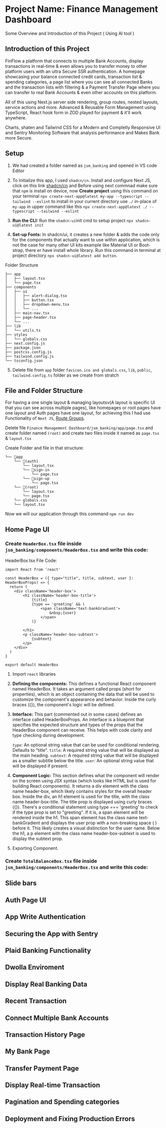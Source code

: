 # Project Name: Finance Management Dashboard

Some Overview and Introduction of this Project ( Using AI tool )

## Introduction of this Project

FinFlow a platform that connects to multiple Bank Accounts, display transactions in real-time & even allows you to transfer money to other platform users with an ultra Secure SSR authentication. A homepage showcasing your balance connected credit cards, transaction list & spending categories, a page list where you can see all connected Banks and the transaction lists with filtering & a Payment Transfer Page where you can transfer to real Bank Accounts & even other accounts on this platform.

All of this using Next.js server side rendering, group routes, nested layouts, service actions and more. Advanced & Reusable Form Management using TypeScript,
React hook form in ZOD played for payment & it'll work anywhere.

Charts, shaten and Tailwind CSS for a Modern and Completly Responsive UI and Sentry Monitoring Software that analysis performance and Makes Bank more Secure.

## Setup

1. We had created a folder named as ``jsm_banking`` and opened in VS code Editor

2. To initialize this app, I used ``shadcn/cn``. Install and configure Next JS, click on this link [shadcn/cn](https://ui.shadcn.com/docs/installation/next) and Before using next commnad make sure that ``npm`` is install on device, now **Create project** using this command on your terminal ``npx create-next-app@latest my-app --typescript --tailwind --eslint`` to install in your current directory use ``./``  in-place of ``my-app`` in upper command like this ``npx create-next-app@latest ./ --typescript --tailwind --eslint``

3. **Run the CLI:** Run the ``shadcn-ui``init cmd to setup project ``npx shadcn-ui@latest init``

4. **Set-up Fonts:** In shadcn/ui, it creates a new folder & adds the code only for the components that actually want to use within application, which is not the case for many other UI kits example like Material UI or Boot-strap, there er have install whole library. Run this command in terminal at project directory ``npx shadcn-ui@latest add button``.

Folder Structure

```
├── app
│   ├── layout.tsx
│   └── page.tsx
├── components
│   ├── ui
│   │   ├── alert-dialog.tsx
│   │   ├── button.tsx
│   │   ├── dropdown-menu.tsx
│   │   └── ...
│   ├── main-nav.tsx
│   ├── page-header.tsx
│   └── ...
├── lib
│   └── utils.ts
├── styles
│   └── globals.css
├── next.config.js
├── package.json
├── postcss.config.js
├── tailwind.config.js
└── tsconfig.json
```
5. Delete file from ``app`` folder ``favicon.ico and globals.css``, ``lib``, ``public``, ``tailwind.config.ts`` folder as we create from stratch

## File and Folder Structure
For having a one single layout & managing layoutsv(A layout is specific UI that you can see across multiple pages), like homepages or root pages have one layout and Auth pages have one layout, for achieving this I had use Functionality of ``Next JS``, [Route Groups](https://nextjs.org/docs/app/building-your-application/routing/route-groups).

Delete file ``Finance Management Dashboard/jsm_banking/app/page.tsx`` and create folder named ``(root)`` and create two files inside it named as ``page.tsx`` & ``layout.tsx``

Create Folder and file in that structure:
```
└── 📁app
    └── 📁(auth)
        └── layout.tsx
        └── 📁sign-in
            └── page.tsx
        └── 📁sign-up
            └── page.tsx
    └── 📁(root)
        └── layout.tsx
        └── page.tsx
    └── globals.css
    └── layout.tsx
```
Now we will our application through this command ``npm run dev``

## Home Page UI
### Create ``HeaderBox.tsx`` file inside ``jsm_banking/components/HeaderBox.tsx`` and write this code:

HeaderBox.tsx File Code:
```
import React from 'react'

const HeaderBox = ({ type="title", title, subtext, user }: HeaderBoxProps) => {
  return (
    <div className='header-box'>
        <h1 className='header-box-title'>
            {title}
            {type == 'greeting' && (
                <span className='text-bankGradient'>
                    &nbsp;{user}
                </span>
            )}
        
        </h1>
        <p className='header-box-subtext'>
            {subtext}
        </p>
    </div>
  )
}

export default HeaderBox
```
1. Import ``react`` libraries
2. **Defining the components:**
This defines a functional React component named HeaderBox. It takes an argument called props (short for properties), which is an object containing the data that will be used to customize the component's appearance and behavior.
Inside the curly braces ({}), the component's logic will be defined.
3. **Interface:**
This part (commented out in some cases) defines an interface called HeaderBoxProps. An interface is a blueprint that specifies the expected structure and types of the props that the HeaderBox component can receive. This helps with code clarity and type checking during development.

    ``type``: An optional string value that can be used for conditional rendering. Defaults to "title".
    ``title``: A required string value that will be displayed as the main heading.
    ``subtext``: A required string value that will be displayed as a smaller subtitle below the title.
    ``user``: An optional string value that will be displayed if present.

4. **Component Logic:** 
    This section defines what the component will render on the screen using JSX syntax (which looks like HTML but is used for building React components).
        It returns a div element with the class name header-box, which likely contains styles for the overall header box.
        Inside the div, an h1 element is used for the title, with the class name header-box-title.
            The title prop is displayed using curly braces ({}).
            There's a conditional statement using type === 'greeting' to check if the type prop is set to "greeting". If it is, a span element will be rendered inside the h1. This span element has the class name text-bankGradient and displays the user prop with a non-breaking space (&nbsp;) before it. This likely creates a visual distinction for the user name.
        Below the h1, a p element with the class name header-box-subtext is used to display the subtext prop.

5. Exporting Component.

### Create ``TotalBalanceBox.tsx`` file inside ``jsm_banking/components/HeaderBox.tsx`` and write this code:

## Slide bars

## Auth Page UI

## App Write Authentication

## Securing the App with Sentry

## Plaid Banking Functionality

## Dwolla Enviroment 

## Display Real Banking Data

## Recent Transaction

## Connect Multiple Bank Accounts

## Transaction History Page

## My Bank Page

## Transfer Payment Page

## Display Real-time Transaction

## Pagination and Spending categories

## Deployment and Fixing Production Errors